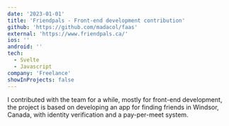 ```yaml
---
date: '2023-01-01'
title: 'Friendpals - Front-end development contribution'
github: 'https://github.com/madacol/faas'
external: 'https://www.friendpals.ca/'
ios: ''
android: ''
tech:
  - Svelte
  - Javascript
company: 'Freelance'
showInProjects: false
---
```


I contributed with the team for a while, mostly for front-end development, the project is based on developing an app for finding friends in Windsor, Canada, with identity verification and a pay-per-meet system.